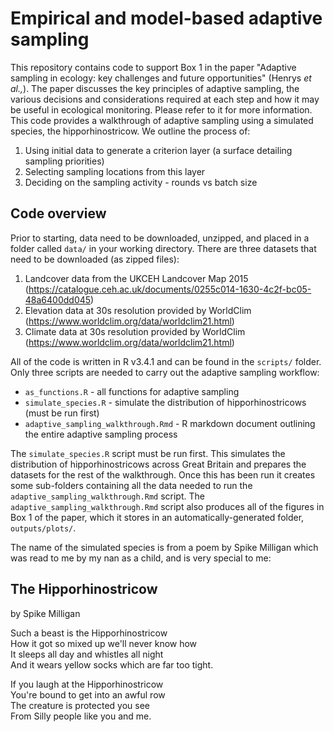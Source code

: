 # Empirical and model-based adaptive sampling

This repository contains code to support Box 1 in the paper "Adaptive sampling in ecology: key challenges and future opportunities" (Henrys _et al.,_). The paper discusses the key principles of adaptive sampling, the various decisions and considerations required at each step and how it may be useful in ecological monitoring. Please refer to it for more information. This code provides a walkthrough of adaptive sampling using a simulated species, the hipporhinostricow. We outline the process of:

1. Using initial data to generate a criterion layer (a surface detailing sampling priorities)
2. Selecting sampling locations from this layer
3. Deciding on the sampling activity - rounds vs batch size

## Code overview

Prior to starting, data need to be downloaded, unzipped, and placed in a folder called `data/` in your working directory. There are three datasets that need to be downloaded (as zipped files):

1. Landcover data from the UKCEH Landcover Map 2015 (https://catalogue.ceh.ac.uk/documents/0255c014-1630-4c2f-bc05-48a6400dd045)
2. Elevation data at 30s resolution provided by WorldClim (https://www.worldclim.org/data/worldclim21.html)
3. Climate data at 30s resolution provided by WorldClim (https://www.worldclim.org/data/worldclim21.html)
 
All of the code is written in R v3.4.1 and can be found in the `scripts/` folder. Only three scripts are needed to carry out the adaptive sampling workflow:

- `as_functions.R` - all functions for adaptive sampling
- `simulate_species.R` - simulate the distribution of hipporhinostricows (must be run first)
- `adaptive_sampling_walkthrough.Rmd` - R markdown document outlining the entire adaptive sampling process 

The `simulate_species.R` script must be run first. This simulates the distribution of hipporhinostricows across Great Britain and prepares the datasets for the rest of the walkthrough. Once this has been run it creates some sub-folders containing all the data needed to run the `adaptive_sampling_walkthrough.Rmd` script. The `adaptive_sampling_walkthrough.Rmd` script also produces all of the figures in Box 1 of the paper, which it stores in an automatically-generated folder, `outputs/plots/`.


The name of the simulated species is from a poem by Spike Milligan which was read to me by my nan as a child, and is very special to me:


## The Hipporhinostricow  
by Spike Milligan


Such a beast is the Hipporhinostricow  
How it got so mixed up we'll never know how  
It sleeps all day and whistles all night  
And it wears yellow socks which are far too tight.  


If you laugh at the Hipporhinostricow  
You're bound to get into an awful row  
The creature is protected you see  
From Silly people like you and me.  

  

